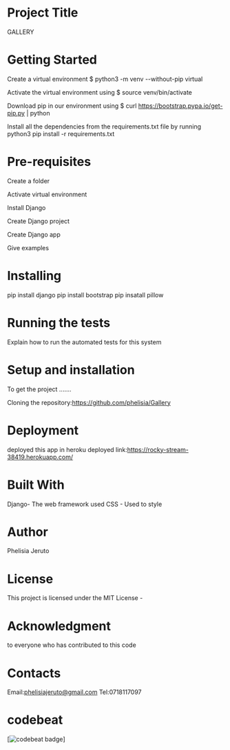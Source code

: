 # Project Title
GALLERY

# Getting Started
Create a virtual environment $ python3 -m venv --without-pip virtual

Activate the virtual environment using $ source venv/bin/activate

Download pip in our environment using $ curl https://bootstrap.pypa.io/get-pip.py | python

Install all the dependencies from the requirements.txt file by running python3 pip install -r requirements.txt

# Pre-requisites
Create a folder 

Activate  virtual environment

Install Django

Create Django project

Create Django app


Give examples
# Installing
pip install django
pip install bootstrap
pip insatall pillow



# Running the tests
Explain how to run the automated tests for this system

# Setup and installation

To get the project .......

Cloning the repository:https://github.com/phelisia/Gallery

# Deployment
deployed this app in heroku
deployed link:https://rocky-stream-38419.herokuapp.com/ 
# Built With
Django- The web framework used
CSS - Used to style

# Author
Phelisia Jeruto

# License
This project is licensed under the MIT License - 

# Acknowledgment
to everyone who has contributed to this code
# Contacts
Email:phelisiajeruto@gmail.com
Tel:0718117097
# codebeat
[![codebeat badge](https://codebeat.co/badges/929aad08-bf7c-4701-b57a-8c320e153976)]